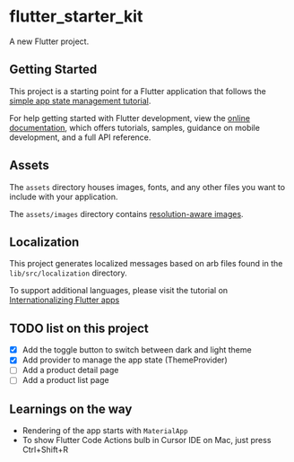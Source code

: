 # flutter_starter_kit

A new Flutter project.

## Getting Started

This project is a starting point for a Flutter application that follows the
[simple app state management
tutorial](https://flutter.dev/docs/development/data-and-backend/state-mgmt/simple).

For help getting started with Flutter development, view the
[online documentation](https://flutter.dev/docs), which offers tutorials,
samples, guidance on mobile development, and a full API reference.

## Assets

The `assets` directory houses images, fonts, and any other files you want to
include with your application.

The `assets/images` directory contains [resolution-aware
images](https://flutter.dev/docs/development/ui/assets-and-images#resolution-aware).

## Localization

This project generates localized messages based on arb files found in
the `lib/src/localization` directory.

To support additional languages, please visit the tutorial on
[Internationalizing Flutter
apps](https://flutter.dev/docs/development/accessibility-and-localization/internationalization)

## TODO list on this project
- [x] Add the toggle button to switch between dark and light theme
- [x] Add provider to manage the app state (ThemeProvider)
- [ ] Add a product detail page
- [ ] Add a product list page

## Learnings on the way
- Rendering of the app starts with `MaterialApp`
- To show Flutter Code Actions bulb in Cursor IDE on Mac, just press Ctrl+Shift+R
